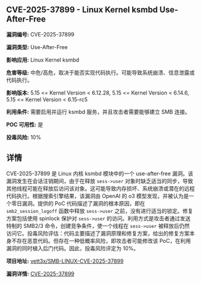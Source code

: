 ## CVE-2025-37899 - Linux Kernel ksmbd Use-After-Free

**漏洞编号:** CVE-2025-37899

**漏洞类型:** Use-After-Free

**影响应用:** Linux Kernel ksmbd

**危害等级:** 中危/高危，取决于能否实现代码执行。可能导致系统崩溃、信息泄露或代码执行。

**影响版本:** 5.15 <= Kernel Version < 6.12.28, 5.15 <= Kernel Version < 6.14.6, 5.15 <= Kernel Version < 6.15-rc5

**利用条件:** 需要启用并运行 ksmbd 服务，并且攻击者需要能够建立 SMB 连接。

**POC 可用性:** 是

**投毒风险:** 10%

## 详情

CVE-2025-37899 是 Linux 内核 ksmbd 模块中的一个 use-after-free 漏洞。该漏洞发生在会话注销期间，由于在释放 `sess->user` 对象时缺乏适当的同步，导致其他线程可能在释放后访问该对象。这可能导致内存损坏、系统崩溃或潜在的远程代码执行。根据搜索引擎结果，该漏洞由 OpenAI 的 o3 模型发现，并被认为是一个零日漏洞。提供的 PoC 代码描述了漏洞的根本原因，即在 `smb2_session_logoff` 函数中释放 `sess->user` 之前，没有进行适当的锁定。修复方案包括使用 spinlock 保护对 `sess->user` 的访问。利用方式是攻击者通过发送特制的 SMB2/3 命令，创建竞争条件，使一个线程在 `sess->user` 被释放后仍然访问它。投毒风险评估：代码主要描述了漏洞原理和修复方案，给出的修复方案本身不存在恶意代码。但存在一种低概率风险，即攻击者可能修改该 PoC，在利用漏洞的同时植入后门代码。因此，投毒风险评定为 10%。

**项目地址:** [vett3x/SMB-LINUX-CVE-2025-37899](https://github.com/vett3x/SMB-LINUX-CVE-2025-37899)

**漏洞详情:** [CVE-2025-37899](https://nvd.nist.gov/vuln/detail/CVE-2025-37899)